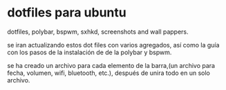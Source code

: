 # dotfiles para ubuntu
dotfiles, polybar, bspwm, sxhkd, screenshots and wall pappers.

se iran actualizando estos dot files con varios agregados, así como la guía con los pasos de la instalación de de la polybar y bspwm.

se ha creado un archivo para cada elemento de la barra,(un archivo para fecha, volumen, wifi, bluetooth, etc.), después de unira todo en un solo archivo.
